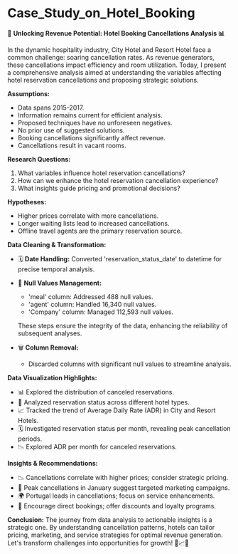 # Case_Study_on_Hotel_Booking
🧹 **Unlocking Revenue Potential: Hotel Booking Cancellations Analysis 📊**

In the dynamic hospitality industry, City Hotel and Resort Hotel face a common challenge: soaring cancellation rates. As revenue generators, these cancellations impact efficiency and room utilization. Today, I present a comprehensive analysis aimed at understanding the variables affecting hotel reservation cancellations and proposing strategic solutions.

**Assumptions:**
- Data spans 2015-2017.
- Information remains current for efficient analysis.
- Proposed techniques have no unforeseen negatives.
- No prior use of suggested solutions.
- Booking cancellations significantly affect revenue.
- Cancellations result in vacant rooms.

**Research Questions:**
1. What variables influence hotel reservation cancellations?
2. How can we enhance the hotel reservation cancellation experience?
3. What insights guide pricing and promotional decisions?

**Hypotheses:**
- Higher prices correlate with more cancellations.
- Longer waiting lists lead to increased cancellations.
- Offline travel agents are the primary reservation source.

**Data Cleaning & Transformation:**
- 🗓️ **Date Handling:** Converted 'reservation_status_date' to datetime for precise temporal analysis.
- 🔄 **Null Values Management:**
  - 'meal' column: Addressed 488 null values.
  - 'agent' column: Handled 16,340 null values.
  - 'Company' column: Managed 112,593 null values.

  These steps ensure the integrity of the data, enhancing the reliability of subsequent analyses.

- 🗑️ **Column Removal:**
  - Discarded columns with significant null values to streamline analysis.

**Data Visualization Highlights:**
- 📊 Explored the distribution of canceled reservations.
- 🏨 Analyzed reservation status across different hotel types.
- 📈 Tracked the trend of Average Daily Rate (ADR) in City and Resort Hotels.
- 🗓️ Investigated reservation status per month, revealing peak cancellation periods.
- 📉 Explored ADR per month for canceled reservations.

**Insights & Recommendations:**
- 📉 Cancellations correlate with higher prices; consider strategic pricing.
- 📆 Peak cancellations in January suggest targeted marketing campaigns.
- 🌍 Portugal leads in cancellations; focus on service enhancements.
- 💼 Encourage direct bookings; offer discounts and loyalty programs.

**Conclusion:**
The journey from data analysis to actionable insights is a strategic one. By understanding cancellation patterns, hotels can tailor pricing, marketing, and service strategies for optimal revenue generation. Let's transform challenges into opportunities for growth! 💼📈✨

